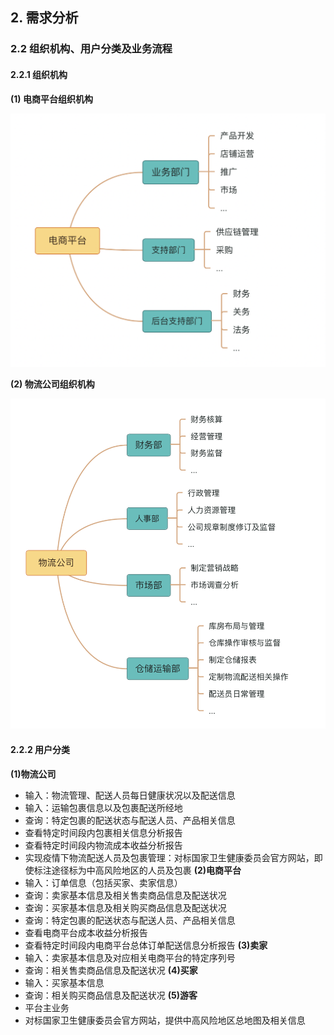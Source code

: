 ## 2. 需求分析

### 2.2 组织机构、用户分类及业务流程

#### 2.2.1 组织机构
**(1) 电商平台组织机构**

![image](https://github.com/ShupeiLi/database-project/blob/master/gallery/e-cormmerce_organization.png)

**(2) 物流公司组织机构**

![image](https://github.com/ShupeiLi/database-project/blob/master/gallery/logistics_organization.png)

#### 2.2.2 用户分类
**(1)物流公司**
* 输入：物流管理、配送人员每日健康状况以及配送信息
* 输入：运输包裹信息以及包裹配送所经地
* 查询：特定包裹的配送状态与配送人员、产品相关信息
* 查看特定时间段内包裹相关信息分析报告
* 查看特定时间段内物流成本收益分析报告
* 实现疫情下物流配送人员及包裹管理：对标国家卫生健康委员会官方网站，即使标注途径标为中高风险地区的人员及包裹
**(2)电商平台**
* 输入：订单信息（包括买家、卖家信息）
* 查询：卖家基本信息及相关售卖商品信息及配送状况
* 查询：买家基本信息及相关购买商品信息及配送状况
* 查询：特定包裹的配送状态与配送人员、产品相关信息
* 查看电商平台成本收益分析报告
* 查看特定时间段内电商平台总体订单配送信息分析报告
**(3)卖家**
* 输入：卖家基本信息及对应相关电商平台的特定序列号
* 查询：相关售卖商品信息及配送状况
**(4)买家**
* 输入：买家基本信息
* 查询：相关购买商品信息及配送状况
**(5)游客**
* 平台主业务
* 对标国家卫生健康委员会官方网站，提供中高风险地区总地图及相关信息
